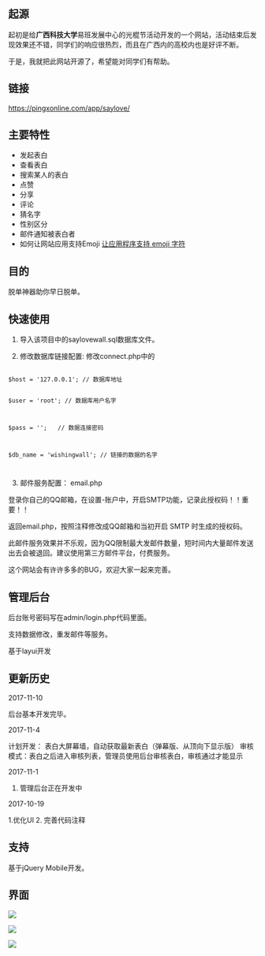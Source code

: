 ## 起源
起初是给**广西科技大学**易班发展中心的光棍节活动开发的一个网站，活动结束后发现效果还不错，同学们的响应很热烈，而且在广西内的高校内也是好评不断。

于是，我就把此网站开源了，希望能对同学们有帮助。

## 链接
https://pingxonline.com/app/saylove/

## 主要特性
- 发起表白
- 查看表白
- 搜索某人的表白
- 点赞
- 分享
- 评论
- 猜名字
- 性别区分
- 邮件通知被表白者
- 如何让网站应用支持Emoji 
[让应用程序支持 emoji 字符](https://www.liaoxuefeng.com/article/00145803336427519ae82a6c5b5474682c0c4ba5b47fb33000)
## 目的
脱单神器助你早日脱单。

## 快速使用
1. 导入该项目中的saylovewall.sql数据库文件。

2. 修改数据库链接配置:
      修改connect.php中的


<code>        
$host = '127.0.0.1'; // 数据库地址

$user = 'root';  // 数据库用户名字

$pass = '';   // 数据连接密码

$db_name = 'wishingwall'; // 链接的数据的名字

</code>

  
3. 邮件服务配置： email.php

  登录你自己的QQ邮箱，在设置-账户中，开启SMTP功能，记录此授权码！！重要！！

  返回email.php，按照注释修改成QQ邮箱和当初开启 SMTP 时生成的授权码。

  此邮件服务效果并不乐观，因为QQ限制最大发邮件数量，短时间内大量邮件发送出去会被退回。建议使用第三方邮件平台，付费服务。



这个网站会有许许多多的BUG，欢迎大家一起来完善。

## 管理后台

后台账号密码写在admin/login.php代码里面。

支持数据修改，重发邮件等服务。

基于layui开发

## 更新历史

2017-11-10

后台基本开发完毕。

2017-11-4

计划开发： 表白大屏幕墙，自动获取最新表白（弹幕版、从顶向下显示版）
审核模式：表白之后进入审核列表，管理员使用后台审核表白，审核通过才能显示


2017-11-1
1. 管理后台正在开发中


2017-10-19

1.优化UI
2. 完善代码注释
## 支持
基于jQuery Mobile开发。

## 界面

![](https://pingxonline.com/wp-content/uploads/2017/08/1.png)

![](https://pingxonline.com/wp-content/uploads/2017/08/2.png)

![](https://pingxonline.com/wp-content/uploads/2017/08/3.png)
